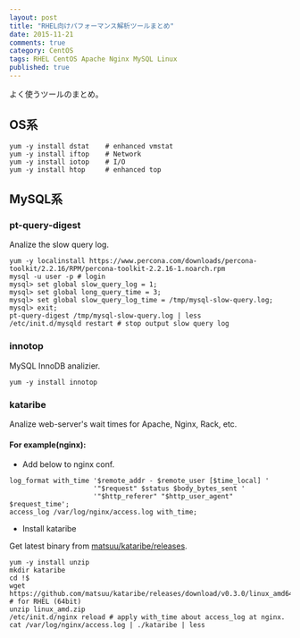 ```yaml
---
layout: post
title: "RHEL向けパフォーマンス解析ツールまとめ"
date: 2015-11-21
comments: true
category: CentOS
tags: RHEL CentOS Apache Nginx MySQL Linux
published: true
---
```


よく使うツールのまとめ。

## OS系

```
yum -y install dstat    # enhanced vmstat 
yum -y install iftop    # Network
yum -y install iotop    # I/O
yum -y install htop     # enhanced top
```

## MySQL系

### pt-query-digest

Analize the slow query log.

```
yum -y localinstall https://www.percona.com/downloads/percona-toolkit/2.2.16/RPM/percona-toolkit-2.2.16-1.noarch.rpm
mysql -u user -p # login
mysql> set global slow_query_log = 1;
mysql> set global long_query_time = 3;
mysql> set global slow_query_log_time = /tmp/mysql-slow-query.log;
mysql> exit;
pt-query-digest /tmp/mysql-slow-query.log | less
/etc/init.d/mysqld restart # stop output slow query log
```

### innotop

MySQL InnoDB analizier.

```
yum -y install innotop
```

### kataribe

Analize web-server's wait times for Apache, Nginx, Rack, etc.

#### For example(nginx):

- Add below to nginx conf.

```
log_format with_time '$remote_addr - $remote_user [$time_local] '
                     '"$request" $status $body_bytes_sent '
                     '"$http_referer" "$http_user_agent" $request_time';
access_log /var/log/nginx/access.log with_time;
```

- Install kataribe

Get latest binary from [matsuu/kataribe/releases](https://github.com/matsuu/kataribe/releases).

```
yum -y install unzip
mkdir kataribe
cd !$
wget https://github.com/matsuu/kataribe/releases/download/v0.3.0/linux_amd64.zip # for RHEL (64bit)
unzip linux_amd.zip
/etc/init.d/nginx reload # apply with_time about access_log at nginx.
cat /var/log/nginx/access.log | ./kataribe | less
```
